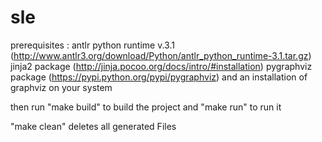 sle
===

prerequisites : antlr python runtime v.3.1 (http://www.antlr3.org/download/Python/antlr_python_runtime-3.1.tar.gz)
		jinja2 package (http://jinja.pocoo.org/docs/intro/#installation)
		pygraphviz package (https://pypi.python.org/pypi/pygraphviz)
		and an installation of graphviz on your system


then run "make build" to build the project and "make run" to run it

"make clean" deletes all generated Files

